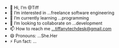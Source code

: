 - 👋 Hi, I’m @Tiff
- 👀 I’m interested in ...freelance software engineering
- 🌱 I’m currently learning ...programming
- 💞️ I’m looking to collaborate on ...development
- 📫 How to reach me ...tiffanytechdesk@gmail.com
- 😄 Pronouns: ...She.Her
- ⚡ Fun fact: ...

<!---
Tisaac1/Tisaac1 is a ✨ special ✨ repository because its `README.md` (this file) appears on your GitHub profile.
You can click the Preview link to take a look at your changes.
--->
